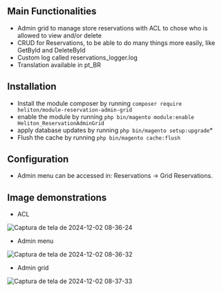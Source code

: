 ## Main Functionalities
 - Admin grid to manage store reservations with ACL to chose who is allowed to view and/or delete
 - CRUD for Reservations, to be able to do many things more easily, like GetById and DeleteById
 - Custom log called reservations_logger.log
 - Translation available in pt_BR

## Installation
 - Install the module composer by running `composer require heliton/module-reservation-admin-grid`
 - enable the module by running `php bin/magento module:enable Heliton_ReservationAdminGrid`
 - apply database updates by running `php bin/magento setup:upgrade`\*
 - Flush the cache by running `php bin/magento cache:flush`

## Configuration
 - Admin menu can be accessed in:  Reservations -> Grid Reservations.

## Image demonstrations
- ACL

![Captura de tela de 2024-12-02 08-36-24](https://github.com/user-attachments/assets/3391210d-80b5-4002-a6c1-bcbce5f8efb7)

- Admin menu

![Captura de tela de 2024-12-02 08-36-32](https://github.com/user-attachments/assets/6e88c7f3-a1c5-4b94-93bb-4620a08c8075)

- Admin grid

![Captura de tela de 2024-12-02 08-37-33](https://github.com/user-attachments/assets/2a406429-1bcd-4bca-9532-bbf640a7eeb2)


